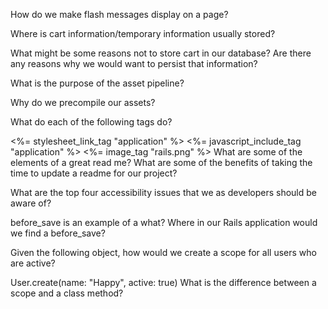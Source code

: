 How do we make flash messages display on a page?

Where is cart information/temporary information usually stored?

What might be some reasons not to store cart in our database? Are there any reasons why we would want to persist that information?

What is the purpose of the asset pipeline?

Why do we precompile our assets?

What do each of the following tags do?

<%= stylesheet_link_tag "application" %>
<%= javascript_include_tag "application" %>
<%= image_tag "rails.png" %>
What are some of the elements of a great read me? What are some of the benefits of taking the time to update a readme for our project?

What are the top four accessibility issues that we as developers should be aware of?

before_save is an example of a what? Where in our Rails application would we find a before_save?

Given the following object, how would we create a scope for all users who are active?

User.create(name: "Happy", active: true)
What is the difference between a scope and a class method?
